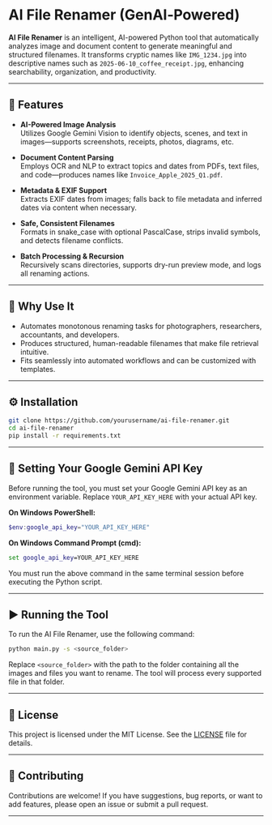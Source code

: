 # AI File Renamer (GenAI‑Powered)

**AI File Renamer** is an intelligent, AI-powered Python tool that automatically analyzes image and document content to generate meaningful and structured filenames. It transforms cryptic names like `IMG_1234.jpg` into descriptive names such as `2025-06-10_coffee_receipt.jpg`, enhancing searchability, organization, and productivity.

---

## 🚀 Features

- **AI-Powered Image Analysis**  
  Utilizes Google Gemini Vision to identify objects, scenes, and text in images—supports screenshots, receipts, photos, diagrams, etc.

- **Document Content Parsing**  
  Employs OCR and NLP to extract topics and dates from PDFs, text files, and code—produces names like `Invoice_Apple_2025_Q1.pdf`.

- **Metadata & EXIF Support**  
  Extracts EXIF dates from images; falls back to file metadata and inferred dates via content when necessary.

- **Safe, Consistent Filenames**  
  Formats in snake_case with optional PascalCase, strips invalid symbols, and detects filename conflicts.

- **Batch Processing & Recursion**  
  Recursively scans directories, supports dry-run preview mode, and logs all renaming actions.

---

## 🧠 Why Use It

- Automates monotonous renaming tasks for photographers, researchers, accountants, and developers.  
- Produces structured, human-readable filenames that make file retrieval intuitive.  
- Fits seamlessly into automated workflows and can be customized with templates.

---

## ⚙️ Installation

```sh
git clone https://github.com/yourusername/ai-file-renamer.git
cd ai-file-renamer
pip install -r requirements.txt
```

---

## 🔑 Setting Your Google Gemini API Key

Before running the tool, you must set your Google Gemini API key as an environment variable. Replace `YOUR_API_KEY_HERE` with your actual API key.

**On Windows PowerShell:**
```powershell
$env:google_api_key="YOUR_API_KEY_HERE"
```

**On Windows Command Prompt (cmd):**
```cmd
set google_api_key=YOUR_API_KEY_HERE
```

You must run the above command in the same terminal session before executing the Python script.

---

## ▶️ Running the Tool

To run the AI File Renamer, use the following command:

```sh
python main.py -s <source_folder>
```

Replace `<source_folder>` with the path to the folder containing all the images and files you want to rename. The tool will process every supported file in that folder.

---

## 📄 License

This project is licensed under the MIT License. See the [LICENSE](LICENSE) file for details.

---

## 🤝 Contributing

Contributions are welcome! If you have suggestions, bug reports, or want to add features, please open an issue or submit a pull request.

---